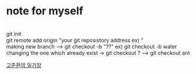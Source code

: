 # note for myself
<br>
git init<br>
git remote add origin "your git reposistory address ex) "<br>
making new branch --> git checkout -b "??"  ex) git checkout -b water<br>
changing the one which already exist -> git checkout ?  --> git checkout ant
<br>

[고준환의 일기장](joonk2.github.io)

